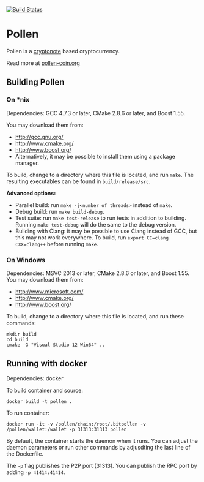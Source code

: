 [![Build Status](https://travis-ci.org/pollen-coin/pollen.svg?branch=master)](https://travis-ci.org/pollen-coin/pollen)
# Pollen
Pollen is a [cryptonote](https://cryptonote.org/) based cryptocurrency. 

Read more at [pollen-coin.org](pollen-coin.org)

## Building Pollen 

### On *nix

Dependencies: GCC 4.7.3 or later, CMake 2.8.6 or later, and Boost 1.55.

You may download them from:

* http://gcc.gnu.org/
* http://www.cmake.org/
* http://www.boost.org/
* Alternatively, it may be possible to install them using a package manager.

To build, change to a directory where this file is located, and run `make`. The resulting executables can be found in `build/release/src`.

**Advanced options:**

* Parallel build: run `make -j<number of threads>` instead of `make`.
* Debug build: run `make build-debug`.
* Test suite: run `make test-release` to run tests in addition to building. Running `make test-debug` will do the same to the debug version.
* Building with Clang: it may be possible to use Clang instead of GCC, but this may not work everywhere. To build, run `export CC=clang CXX=clang++` before running `make`.

### On Windows
Dependencies: MSVC 2013 or later, CMake 2.8.6 or later, and Boost 1.55. You may download them from:

* http://www.microsoft.com/
* http://www.cmake.org/
* http://www.boost.org/

To build, change to a directory where this file is located, and run these commands: 
```
mkdir build
cd build
cmake -G "Visual Studio 12 Win64" ..
```

## Running with docker

Dependencies: docker

To build container and source:

`docker build -t pollen .`

To run container:

`docker run -it -v /pollen/chain:/root/.bitpollen -v /pollen/wallet:/wallet -p 31313:31313 pollen`

By default, the container starts the daemon when it runs.  You can adjust the daemon parameters or run other commands by adjusdting the last line of the Dockerfile.

The `-p` flag publishes the P2P port (31313).  You can publish the RPC port by adding `-p 41414:41414`.